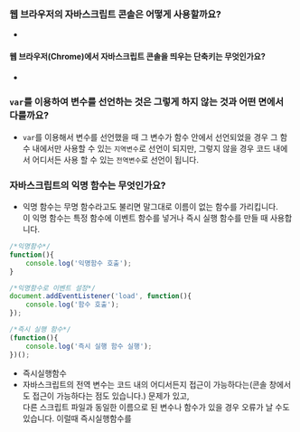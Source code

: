 ### 웹 브라우저의 자바스크립트 콘솔은 어떻게 사용할까요?
* 

#### 웹 브라우저(Chrome)에서 자바스크립트 콘솔을 띄우는 단축키는 무엇인가요?
* 

### `var`를 이용하여 변수를 선언하는 것은 그렇게 하지 않는 것과 어떤 면에서 다를까요?
* `var`를 이용해서 변수를 선언했을 때 그 변수가 함수 안에서 선언되었을 경우 그 함수 내에서만 사용할 수 있는 `지역변수`로 선언이 되지만, 그렇지 않을 경우 코드 내에서 어디서든 사용 할 수 있는 `전역변수`로 선언이 됩니다. 

### 자바스크립트의 익명 함수는 무엇인가요?
* 익명 함수는 무명 함수라고도 불리면 말그대로 이름이 없는 함수를 가리킵니다. <br>
이 익명 함수는 특정 함수에 이벤트 함수를 넣거나 즉시 실행 함수를 만들 때 사용합니다.

```javascript
/*익명함수*/
function(){
	console.log('익명함수 호출');
}
```
```javascript
/*익명함수로 이벤트 설정*/
document.addEventListener('load', function(){
	console.log('함수 호출');
});
```
```javascript
/*즉시 실행 함수*/
(function(){
	console.log('즉시 실행 함수 실행');
})();
```

* 즉시실행함수
* 자바스크립트의 전역 변수는 코드 내의 어디서든지 접근이 가능하다는(콘솔 창에서도 접근이 가능하다는 점도 있습니다.) 문제가 있고, <br>
다른 스크립트 파일과 동일한 이름으로 된 변수나 함수가 있을 경우 오류가 날 수도 있습니다.
이럴때 즉시실행함수를 